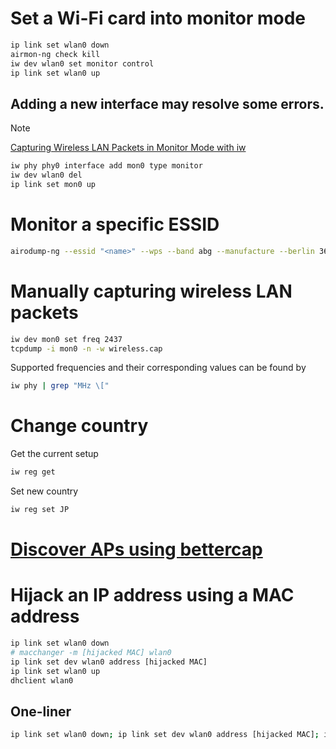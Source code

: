 # Set a Wi-Fi card into monitor mode
```sh
ip link set wlan0 down
airmon-ng check kill
iw dev wlan0 set monitor control
ip link set wlan0 up
```

## Adding a new interface may resolve some errors.
> [!NOTE]  
> [Capturing Wireless LAN Packets in Monitor Mode with iw](https://sandilands.info/sgordon/capturing-wifi-in-monitor-mode-with-iw)
```sh
iw phy phy0 interface add mon0 type monitor
iw dev wlan0 del
ip link set mon0 up
```

# Monitor a specific ESSID
```sh
airodump-ng --essid "<name>" --wps --band abg --manufacture --berlin 3600 -c64,100 -f 2000 -a wlan0
```

# Manually capturing wireless LAN packets
```sh
iw dev mon0 set freq 2437
tcpdump -i mon0 -n -w wireless.cap
```
Supported frequencies and their corresponding values can be found by
```sh
iw phy | grep "MHz \["
```

# Change country
Get the current setup
```sh
iw reg get
```
Set new country
```sh
iw reg set JP
```

# [Discover APs using bettercap](https://github.com/okazymyrov/piki/blob/master/Tools/bettercap.md#discover-aps)

# Hijack an IP address using a MAC address
```sh
ip link set wlan0 down
# macchanger -m [hijacked MAC] wlan0
ip link set dev wlan0 address [hijacked MAC]
ip link set wlan0 up
dhclient wlan0
```
## One-liner
```sh
ip link set wlan0 down; ip link set dev wlan0 address [hijacked MAC]; ip link set wlan0 up; dhclient wlan0
```
